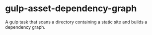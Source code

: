 # gulp-asset-dependency-graph
A gulp task that scans a directory containing a static site and builds a dependency graph.
